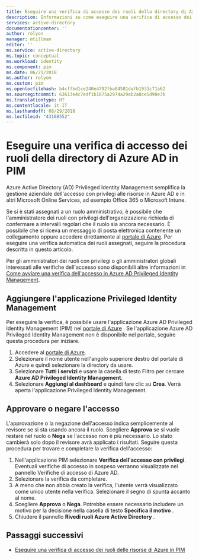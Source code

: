 ```yaml
---
title: Eseguire una verifica di accesso dei ruoli della directory di Azure AD in PIM | Microsoft Docs
description: Informazioni su come eseguire una verifica di accesso dei ruoli della directory Azure AD in Azure AD Privileged Identity Management (PIM).
services: active-directory
documentationcenter: ''
author: rolyon
manager: mtillman
editor: ''
ms.service: active-directory
ms.topic: conceptual
ms.workload: identity
ms.component: pim
ms.date: 06/21/2018
ms.author: rolyon
ms.custom: pim
ms.openlocfilehash: b4cffbd1ce240e4792fba84581dafb1933c71a62
ms.sourcegitcommit: 63613e4c7edf1b1875a2974a29ab2a8ce5d90e3b
ms.translationtype: HT
ms.contentlocale: it-IT
ms.lasthandoff: 08/29/2018
ms.locfileid: "43188552"
---
```

# <a name="perform-an-access-review-of-my-azure-ad-directory-roles-in-pim"></a>Eseguire una verifica di accesso dei ruoli della directory di Azure AD in PIM
Azure Active Directory (AD) Privileged Identity Management semplifica la gestione aziendale dell'accesso con privilegi alle risorse in Azure AD e in altri Microsoft Online Services, ad esempio Office 365 o Microsoft Intune.  

Se si è stati assegnati a un ruolo amministrativo, è possibile che l'amministratore dei ruoli con privilegi dell'organizzazione richieda di confermare a intervalli regolari che il ruolo sia ancora necessario. È possibile che si riceva un messaggio di posta elettronica contenente un collegamento oppure accedere direttamente al [portale di Azure](https://portal.azure.com). Per eseguire una verifica automatica dei ruoli assegnati, seguire la procedura descritta in questo articolo.

Per gli amministratori dei ruoli con privilegi o gli amministratori globali interessati alle verifiche dell'accesso sono disponibili altre informazioni in [Come avviare una verifica dell'accesso in Azure AD Privileged Identity Management](pim-how-to-start-security-review.md).

## <a name="add-the-privileged-identity-management-application"></a>Aggiungere l'applicazione Privileged Identity Management
Per eseguire la verifica, è possibile usare l'applicazione Azure AD Privileged Identity Management (PIM) nel [portale di Azure](https://portal.azure.com/) .  Se l'applicazione Azure AD Privileged Identity Management non è disponibile nel portale, seguire questa procedura per iniziare.

1. Accedere al [portale di Azure](https://portal.azure.com/).
2. Selezionare il nome utente nell'angolo superiore destro del portale di Azure e quindi selezionare la directory da usare.
3. Selezionare **Tutti i servizi** e usare la casella di testo Filtro per cercare **Azure AD Privileged Identity Management**.
4. Selezionare **Aggiungi al dashboard** e quindi fare clic su **Crea**. Verrà aperta l'applicazione Privileged Identity Management.

## <a name="approve-or-deny-access"></a>Approvare o negare l'accesso
L'approvazione o la negazione dell'accesso indica semplicemente al revisore se si sta usando ancora il ruolo. Scegliere **Approva** se si vuole restare nel ruolo o **Nega** se l'accesso non è più necessario. Lo stato cambierà solo dopo il revisore avrà applicato i risultati.
Seguire questa procedura per trovare e completare la verifica dell'accesso:

1. Nell'applicazione PIM selezionare **Verifica dell'accesso con privilegi**. Eventuali verifiche di accesso in sospeso verranno visualizzate nel pannello Verifiche di accesso di Azure AD.
2. Selezionare la verifica da completare.
3. A meno che non abbia creato la verifica, l'utente verrà visualizzato come unico utente nella verifica. Selezionare il segno di spunta accanto al nome.
4. Scegliere **Approva** o **Nega**. Potrebbe essere necessario includere un motivo per la decisione nella casella di testo **Specifica il motivo** .  
5. Chiudere il pannello **Rivedi ruoli Azure Active Directory** .

<!--Every topic should have next steps and links to the next logical set of content to keep the customer engaged-->
## <a name="next-steps"></a>Passaggi successivi

- [Eseguire una verifica di accesso dei ruoli delle risorse di Azure in PIM](pim-resource-roles-perform-access-review.md)
